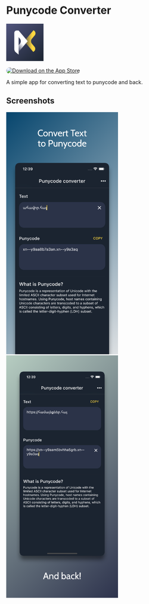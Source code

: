 # Punycode Converter

<img src="assets/logo/logo.png" width="100px">

<a href="https://apps.apple.com/us/app/punycode-converter/id1637273151?itsct=apps_box_badge"><img src="https://tools.applemediaservices.com/api/badges/download-on-the-app-store/black/en-us" alt="Download on the App Store" style="border-radius: 13px; width: 200px;"></a>

A simple app for converting text to punycode and back.


## Screenshots
<div>
	<img src="assets/screenshots/screenshot1.png" width="300px" alt="Logo" >
	<img src="assets/screenshots/screenshot2.png" width="300px"alt="Logo" >
</div>
